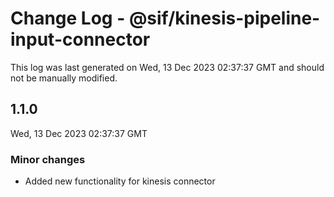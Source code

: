 # Change Log - @sif/kinesis-pipeline-input-connector

This log was last generated on Wed, 13 Dec 2023 02:37:37 GMT and should not be manually modified.

## 1.1.0
Wed, 13 Dec 2023 02:37:37 GMT

### Minor changes

- Added new functionality for kinesis connector

